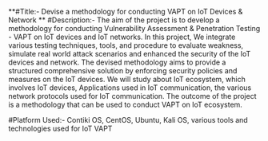 **#Title:- Devise a methodology for conducting VAPT on IoT Devices & Network
**
#Description:- The aim of the project is to develop a methodology for conducting Vulnerability Assessment & Penetration Testing - VAPT on IoT devices and IoT networks. In this project, We integrate various testing techniques, tools, and procedure to evaluate weakness, simulate real world attack scenarios and enhanced the security of the IoT devices and network. The devised methodology aims to provide a structured comprehensive solution by enforcing security policies and measures on the IoT devices. We will study about IoT ecosystem, which involves IoT devices, Applications used in IoT communication, the various network protocols used for IoT communication. The outcome of the project is a methodology that can be used to conduct VAPT on IoT ecosystem.

#Platform Used:- Contiki OS, CentOS, Ubuntu, Kali OS, various tools and technologies used for IoT VAPT
